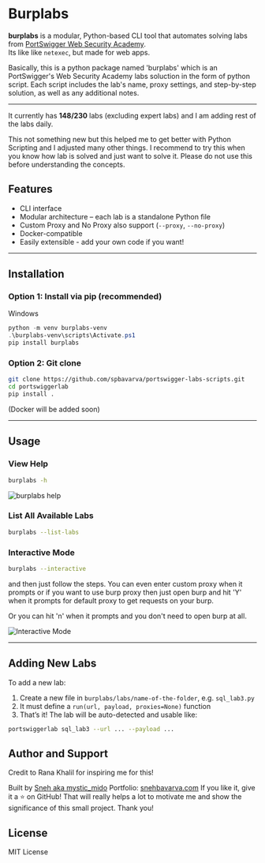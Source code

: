 # Burplabs

**burplabs** is a modular, Python-based CLI tool that automates solving labs from [PortSwigger Web Security Academy](https://portswigger.net/web-security).  
Its like like `netexec`, but made for web apps.

Basically, this is a python package named 'burplabs' which is an PortSwigger's Web Security Academy labs soluction in the form of python script. Each script includes the lab's name, proxy settings, and step-by-step solution, as well as any additional notes. 

---

It currently has **148/230** labs (excluding expert labs) and I am adding rest of the labs daily.

This not something new but this helped me to get better with Python Scripting and I adjusted many other things. I recommend to try this when you know how lab is solved and just want to solve it. Please do not use this before understanding the concepts.

## Features

- CLI interface
- Modular architecture – each lab is a standalone Python file
- Custom Proxy and No Proxy also support (`--proxy`, `--no-proxy`)
- Docker-compatible
- Easily extensible - add your own code if you want!

---

## Installation

### Option 1: Install via pip (recommended)

Windows

```powershell
python -m venv burplabs-venv
.\burplabs-venv\scripts\Activate.ps1
pip install burplabs
```

### Option 2: Git clone

```bash
git clone https://github.com/spbavarva/portswigger-labs-scripts.git
cd portswiggerlab
pip install .
```

(Docker will be added soon)

---

## Usage

### View Help

```bash
burplabs -h
```

![burplabs help](burplabs-help.png)

### List All Available Labs

```bash
burplabs --list-labs
```

### Interactive Mode

```bash
burplabs --interactive
```
and then just follow the steps. You can even enter custom proxy when it prompts or if you want to use burp proxy then just open burp and hit 'Y' when it prompts for default proxy to get requests on your burp.

Or you can hit 'n' when it prompts and you don't need to open burp at all.

![Interactive Mode](interactive-mode.png)


---

## Adding New Labs

To add a new lab:

1. Create a new file in `burplabs/labs/name-of-the-folder`, e.g. `sql_lab3.py`
2. It must define a `run(url, payload, proxies=None)` function
3. That’s it! The lab will be auto-detected and usable like:

```bash
portswiggerlab sql_lab3 --url ... --payload ...
```


## Author and Support

Credit to Rana Khalil for inspiring me for this!

Built by [Sneh aka mystic_mido](https://github.com/spbavarva)
Portfolio: [snehbavarva.com](https://www.snehbavarva.com)
If you like it, give it a ⭐ on GitHub! That will really helps a lot to motivate me and show the significance of this small project. Thank you!


## License

MIT License